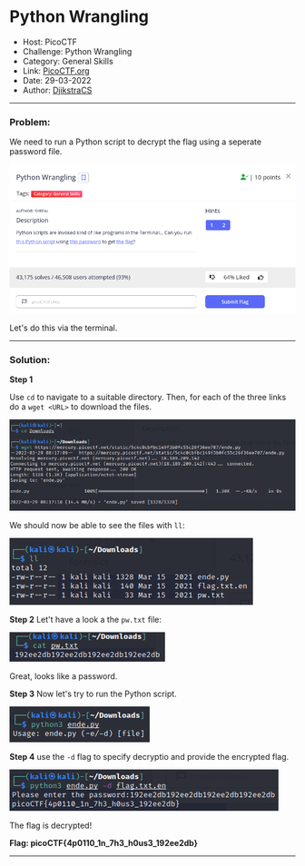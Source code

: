 # **Python Wrangling**
* Host: PicoCTF
* Challenge: Python Wrangling
* Category: General Skills
* Link: [PicoCTF.org](https://picoctf.org/)
* Date: 29-03-2022
* Author: [DjikstraCS](https://github.com/DjikstraCS)

---

### **Problem:**

We need to run a Python script to decrypt the flag using a seperate password file.

![](./attachments/Pasted%20image%2020220329134632.png)


Let's do this via the terminal.

---

### **Solution:**

**Step 1**

Use `cd` to navigate to a suitable directory.
Then, for each of the three links do a `wget <URL>` to download the files.

![](./attachments/Pasted%20image%2020220329142042.png)

We should now be able to see the files with `ll`:

![](./attachments/Pasted%20image%2020220329142014.png)

**Step 2**
Let't have a look a the `pw.txt` file:

![](./attachments/Pasted%20image%2020220330000430.png)

Great, looks like a password.

**Step 3**
Now let's try to run the Python script.

![](./attachments/Pasted%20image%2020220330000720.png)


**Step 4**
use the `-d` flag to specify decryptio and provide the encrypted flag.

![](./attachments/Pasted%20image%2020220330001443.png)

The flag is decrypted!

**Flag: picoCTF{4p0110_1n_7h3_h0us3_192ee2db}**

---
